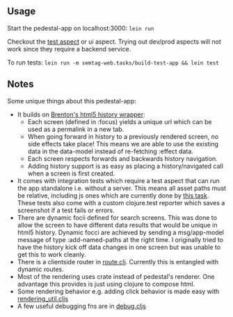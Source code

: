 ## Usage

Start the pedestal-app on localhost:3000: `lein run`

Checkout the [test aspect](http://localhost:3001/semtag-web-test.html) or ui aspect.
Trying out dev/prod aspects will not work since they require a backend service.

To run tests: `lein run -m semtag-web.tasks/build-test-app && lein test`

## Notes

Some unique things about this pedestal-app:

* It builds on [Brenton's html5 history
  wrapper](https://gist.github.com/brentonashworth/5728698):
  * Each screen (defined in :focus) yields a unique url which can be used as a permalink in a new tab.
  * When going forward in history to a previously rendered screen, no side effects take place! This
    means we are able to use the existing data in the data-model instead of re-fetching :effect data.
  * Each screen respects forwards and backwards history navigation.
  * Adding history support is as easy as placing a history/navigated call when a screen is first
    created.
* It comes with integration tests which require a test aspect that can run the app standalone i.e.
  without a server. This means all asset paths must be relative, including js ones which are
  currently done by [this task](app/src/semtag_web/tasks.clj). These tests also come with a custom
  clojure.test reporter which saves a screenshot if a test fails or errors.
* There are dynamic focii defined for search screens. This was done to allow the screen to have
  different data results that would be unique in html5 history. Dynamic focci are achieved by
  sending a msg/app-model message of type :add-named-paths at the right time. I originally tried to
  have the history kick off data changes in one screen but was unable to get this to work cleanly.
* There is a clientside router in [route.clj](app/src/semtag_web/route.clj). Currently this is
  entangled with dynamic routes.
* Most of the rendering uses crate instead of pedestal's renderer. One advantage this provides is
  just using clojure to compose html.
* Some rendering behavior e.g. adding click behavior is made easy with
  [rendering\_util.cljs](app/src/semtag_web/rendering_util.cljs)
* A few useful debugging fns are in [debug.cljs](app/src/semtag_web/debug.cljs)

